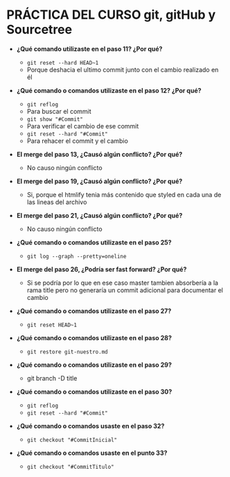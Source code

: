 # PRÁCTICA DEL CURSO git, gitHub y Sourcetree

- **¿Qué comando utilizaste en el paso 11? ¿Por qué?**
    - `git reset --hard HEAD~1`
    - Porque deshacia el ultimo commit junto con el cambio realizado en él

- **¿Qué comando o comandos utilizaste en el paso 12? ¿Por qué?**
    - `git reflog`
    - Para buscar el commit
    - `git show "#Commit"`
    - Para verificar el cambio de ese commit
    - `git reset --hard "#Commit"`
    - Para rehacer el commit y el cambio

- **El merge del paso 13, ¿Causó algún conflicto? ¿Por qué?**
    - No causo ningún conflicto

- **El merge del paso 19, ¿Causó algún conflicto? ¿Por qué?**
    - Si, porque el htmlify tenia más contenido que styled en cada una de las lineas del archivo

- **El merge del paso 21, ¿Causó algún conflicto? ¿Por qué?**
    - No causo ningún conflicto

- **¿Qué comando o comandos utilizaste en el paso 25?**
    - `git log --graph --pretty=oneline`

- **El merge del paso 26, ¿Podría ser fast forward? ¿Por qué?**
    - Si se podría por lo que en ese caso master tambien absorbería a la rama title pero no generaría un commit adicional para documentar el cambio

- **¿Qué comando o comandos utilizaste en el paso 27?**
    - `git reset HEAD~1`

- **¿Qué comando o comandos utilizaste en el paso 28?**
    - `git restore git-nuestro.md`

- **¿Qué comando o comandos utilizaste en el paso 29?**
    - git branch -D title

- **¿Qué comando o comandos utilizaste en el paso 30?**
    - `git reflog`
    - `git reset --hard "#Commit"`

- **¿Qué comando o comandos usaste en el paso 32?**
    - `git checkout "#CommitInicial"`

- **¿Qué comando o comandos usaste en el punto 33?**
    - `git checkout "#CommitTitulo"`
